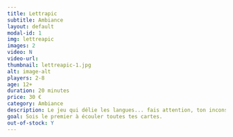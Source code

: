 ```yaml
---
title: Lettrapic
subtitle: Ambiance
layout: default
modal-id: 1
img: lettreapic
images: 2
video: N
video-url: 
thumbnail: lettreapic-1.jpg
alt: image-alt
players: 2-8
age: 12+
duration: 20 minutes
price: 30 €
category: Ambiance
description: Le jeu qui délie les langues... fais attention, ton inconscient risque de te trahir!
goal: Sois le premier à écouler toutes tes cartes.
out-of-stock: Y
---
```

